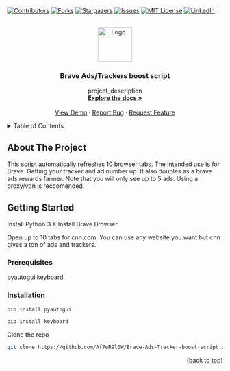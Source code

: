 <div id="top"></div>
<!--
*** Thanks for checking out the Best-README-Template. If you have a suggestion
*** that would make this better, please fork the repo and create a pull request
*** or simply open an issue with the tag "enhancement".
*** Don't forget to give the project a star!
*** Thanks again! Now go create something AMAZING! :D
-->



<!-- PROJECT SHIELDS -->
<!--
*** I'm using markdown "reference style" links for readability.
*** Reference links are enclosed in brackets [ ] instead of parentheses ( ).
*** See the bottom of this document for the declaration of the reference variables
*** for contributors-url, forks-url, etc. This is an optional, concise syntax you may use.
*** https://www.markdownguide.org/basic-syntax/#reference-style-links
-->
[![Contributors][contributors-shield]][contributors-url]
[![Forks][forks-shield]][forks-url]
[![Stargazers][stars-shield]][stars-url]
[![Issues][issues-shield]][issues-url]
[![MIT License][license-shield]][license-url]
[![LinkedIn][linkedin-shield]][linkedin-url]



<!-- PROJECT LOGO -->
<br />
<div align="center">
  <a href="https://github.com/Af7eR9l0W/Brave-Ads-Tracker-boost-script">
    <img src="images/logo.png" alt="Logo" width="80" height="80">
  </a>

<h3 align="center">Brave Ads/Trackers boost script</h3>

  <p align="center">
    project_description
    <br />
    <a href="https://github.com/Af7eR9l0W/Brave-Ads-Tracker-boost-script"><strong>Explore the docs »</strong></a>
    <br />
    <br />
    <a href="https://github.com/Af7eR9l0W/Brave-Ads-Tracker-boost-script">View Demo</a>
    ·
    <a href="https://github.com/Af7eR9l0W/Brave-Ads-Tracker-boost-script/issues">Report Bug</a>
    ·
    <a href="https://github.com/Af7eR9l0W/Brave-Ads-Tracker-boost-script/issues">Request Feature</a>
  </p>
</div>



<!-- TABLE OF CONTENTS -->
<details>
  <summary>Table of Contents</summary>
  <ol>
    <li>
      <a href="#about-the-project">About The Project</a>
      <ul>
        <li><a href="#built-with">Built With</a></li>
      </ul>
    </li>
    <li>
      <a href="#getting-started">Getting Started</a>
      <ul>
        <li><a href="#prerequisites">Prerequisites</a></li>
        <li><a href="#installation">Installation</a></li>
      </ul>
    </li>
   
  </ol>
</details>



<!-- ABOUT THE PROJECT -->
## About The Project

This script automatically refreshes 10 browser tabs. The intended
use is for Brave. Getting your tracker and ad number up. It also doubles
as a brave ads rewards farmer. Note that you will only see up to 5 ads. Using a proxy/vpn is reccomended.







<!-- GETTING STARTED -->
## Getting Started
Install Python 3.X
Install Brave Browser

Open up to 10 tabs for cnn.com. You can use any website you want
but cnn gives a ton of ads and trackers.

### Prerequisites

pyautogui
keyboard
### Installation

```sh
pip install pyautogui
```
```sh
pip install keyboard
```
Clone the repo
   ```sh
   git clone https://github.com/Af7eR9l0W/Brave-Ads-Tracker-boost-script.git
   ```


<p align="right">(<a href="#top">back to top</a>)</p>





















<!-- MARKDOWN LINKS & IMAGES -->
<!-- https://www.markdownguide.org/basic-syntax/#reference-style-links -->
[contributors-shield]: https://img.shields.io/github/contributors/Af7eR9l0W/Brave-Ads-Tracker-boost-script.svg?style=for-the-badge
[contributors-url]: https://github.com/Af7eR9l0W/Brave-Ads-Tracker-boost-script/graphs/contributors
[forks-shield]: https://img.shields.io/github/forks/Af7eR9l0W/Brave-Ads-Tracker-boost-script.svg?style=for-the-badge
[forks-url]: https://github.com/Af7eR9l0W/Brave-Ads-Tracker-boost-script/network/members
[stars-shield]: https://img.shields.io/github/stars/Af7eR9l0W/Brave-Ads-Tracker-boost-script.svg?style=for-the-badge
[stars-url]: https://github.com/Af7eR9l0W/Brave-Ads-Tracker-boost-script/stargazers
[issues-shield]: https://img.shields.io/github/issues/Af7eR9l0W/Brave-Ads-Tracker-boost-script.svg?style=for-the-badge
[issues-url]: https://github.com/Af7eR9l0W/Brave-Ads-Tracker-boost-script/issues
[license-shield]: https://img.shields.io/github/license/Af7eR9l0W/Brave-Ads-Tracker-boost-script.svg?style=for-the-badge
[license-url]: https://github.com/Af7eR9l0W/Brave-Ads-Tracker-boost-script/blob/master/LICENSE.txt
[linkedin-shield]: https://img.shields.io/badge/-LinkedIn-black.svg?style=for-the-badge&logo=linkedin&colorB=555
[linkedin-url]: https://linkedin.com/in/linkedin_username
[product-screenshot]: images/screenshot.png
